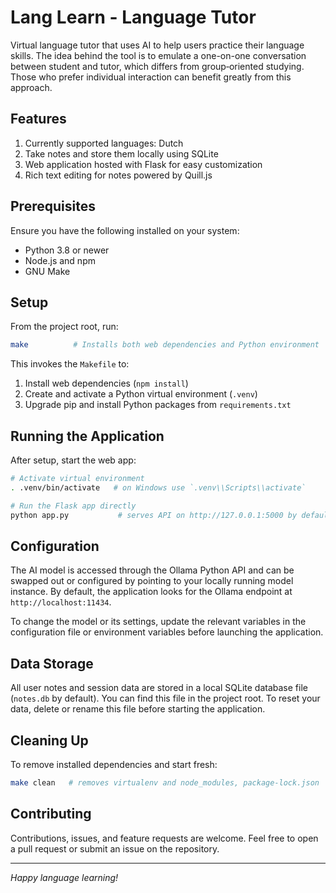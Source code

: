 # Lang Learn - Language Tutor

Virtual language tutor that uses AI to help users practice their language skills. The idea behind the tool is to emulate a one-on-one conversation between student and tutor, which differs from group‑oriented studying. Those who prefer individual interaction can benefit greatly from this approach.

## Features

1. Currently supported languages: Dutch
2. Take notes and store them locally using SQLite
3. Web application hosted with Flask for easy customization
4. Rich text editing for notes powered by Quill.js

## Prerequisites

Ensure you have the following installed on your system:

- Python 3.8 or newer
- Node.js and npm
- GNU Make

## Setup

From the project root, run:

```bash
make          # Installs both web dependencies and Python environment
```

This invokes the `Makefile` to:

1. Install web dependencies (`npm install`)
2. Create and activate a Python virtual environment (`.venv`)
3. Upgrade pip and install Python packages from `requirements.txt`

## Running the Application

After setup, start the web app:

```bash
# Activate virtual environment
. .venv/bin/activate   # on Windows use `.venv\\Scripts\\activate`

# Run the Flask app directly
python app.py           # serves API on http://127.0.0.1:5000 by default
```


## Configuration

The AI model is accessed through the Ollama Python API and can be swapped out or configured by pointing to your locally running model instance. By default, the application looks for the Ollama endpoint at `http://localhost:11434`.

To change the model or its settings, update the relevant variables in the configuration file or environment variables before launching the application.

## Data Storage

All user notes and session data are stored in a local SQLite database file (`notes.db` by default). You can find this file in the project root. To reset your data, delete or rename this file before starting the application.

## Cleaning Up

To remove installed dependencies and start fresh:

```bash
make clean   # removes virtualenv and node_modules, package-lock.json
```

## Contributing

Contributions, issues, and feature requests are welcome. Feel free to open a pull request or submit an issue on the repository.

---

*Happy language learning!*

